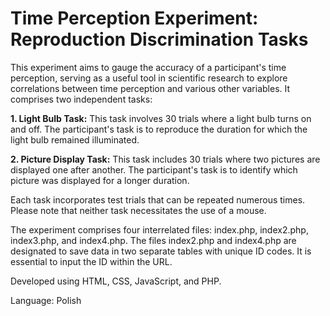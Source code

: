 # Time Perception Experiment: Reproduction Discrimination Tasks

This experiment aims to gauge the accuracy of a participant's time perception, serving as a useful tool in scientific research to explore correlations between time perception and various other variables. It comprises two independent tasks:

**1. Light Bulb Task:** This task involves 30 trials where a light bulb turns on and off. The participant's task is to reproduce the duration for which the light bulb remained illuminated.

**2. Picture Display Task:** This task includes 30 trials where two pictures are displayed one after another. The participant's task is to identify which picture was displayed for a longer duration.

Each task incorporates test trials that can be repeated numerous times. Please note that neither task necessitates the use of a mouse.

The experiment comprises four interrelated files: index.php, index2.php, index3.php, and index4.php. The files index2.php and index4.php are designated to save data in two separate tables with unique ID codes. It is essential to input the ID within the URL.

Developed using HTML, CSS, JavaScript, and PHP.

Language: Polish
